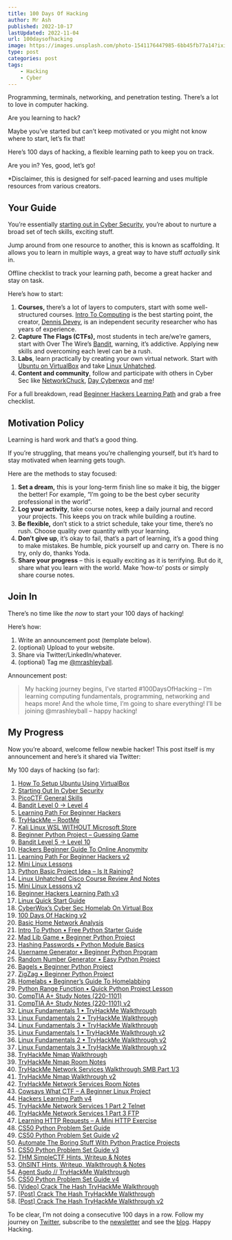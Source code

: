 ```yaml
---
title: 100 Days Of Hacking
author: Mr Ash
published: 2022-10-17
lastUpdated: 2022-11-04
url: 100daysofhacking
image: https://images.unsplash.com/photo-1541176447985-6bb45fb77a14?ixid=MnwxNTI0MzJ8MHwxfGFsbHx8fHx8fHx8fDE2MTY3NjU5MTk&ixlib=rb-1.2.1&fm=jpg&q=85&fit=crop&w=1707&h=2560
type: post
categories: post
tags:
    - Hacking
    - Cyber
---
```


<!-- <iframe frameborder="0" height="102px" loading="lazy" scrolling="no" src="https://anchor.fm/mrashleyball/embed/episodes/100-Days-Of-Hacking-e16j8d7" width="400px"></iframe> -->

Programming, terminals, networking, and penetration testing. There’s a lot to love in computer hacking.

Are you learning to hack?

Maybe you’ve started but can’t keep motivated or you might not know where to start, let’s fix that!

Here’s 100 days of hacking, a flexible learning path to keep you on track.

Are you in? Yes, good, let’s go!

\*Disclaimer, this is designed for self-paced learning and uses multiple resources from various creators.

## Your Guide

You’re essentially [starting out in Cyber Security](https://mrash.co/starting-out-in-cyber-security/), you’re about to nurture a broad set of tech skills, exciting stuff.

Jump around from one resource to another, this is known as scaffolding. It allows you to learn in multiple ways, a great way to have stuff *actually* sink in.

<!-- <div class="elementor elementor-5269" data-elementor-id="5269" data-elementor-type="section"><div class="elementor-section-wrap"> <section class="elementor-section elementor-top-section elementor-element elementor-element-650fe30 elementor-section-boxed elementor-section-height-default elementor-section-height-default" data-element_type="section" data-id="650fe30" data-particle-mobile-disabled="false" data-particle_enable="false" data-settings="{"ekit_has_onepagescroll_dot":"yes"}"><div class="elementor-container elementor-column-gap-default"><div class="elementor-row"><div class="elementor-column elementor-col-100 elementor-top-column elementor-element elementor-element-19d1b1d" data-element_type="column" data-id="19d1b1d"><div class="elementor-column-wrap elementor-element-populated"><div class="elementor-widget-wrap"> <section class="elementor-section elementor-inner-section elementor-element elementor-element-75001c1 elementor-section-boxed elementor-section-height-default elementor-section-height-default" data-element_type="section" data-id="75001c1" data-particle-mobile-disabled="false" data-particle_enable="false" data-settings="{"ekit_has_onepagescroll_dot":"yes"}"><div class="elementor-container elementor-column-gap-default"><div class="elementor-row"><div class="elementor-column elementor-col-100 elementor-inner-column elementor-element elementor-element-2d39fa8" data-element_type="column" data-id="2d39fa8" data-settings="{"background_background":"gradient"}"><div class="elementor-column-wrap elementor-element-populated"><div class="elementor-background-overlay"></div><div class="elementor-widget-wrap"><div class="elementor-element elementor-element-87a745b elementor-position-right elementor-vertical-align-middle elementor-view-default elementor-mobile-position-top elementor-widget elementor-widget-icon-box" data-element_type="widget" data-id="87a745b" data-settings="{"ekit_we_effect_on":"none"}" data-widget_type="icon-box.default"><div class="elementor-widget-container"><div class="elementor-icon-box-wrapper"><div class="elementor-icon-box-icon"> <span class="elementor-icon elementor-animation-">  </span> </div><div class="elementor-icon-box-content"> <span> **Free Checklist:** Hacker's Learning Path </span> -->

 Offline checklist to track your learning path, become a great hacker and stay on task.

 <!-- </div> </div> </div> </div><div class="elementor-element elementor-element-96a5f87 elementor-tablet-button-align-stretch elementor-button-align-stretch elementor-widget elementor-widget-form" data-element_type="widget" data-id="96a5f87" data-settings="{"button_width":"25","step_next_label":"Next","step_previous_label":"Previous","step_type":"number_text","step_icon_shape":"circle","ekit_we_effect_on":"none"}" data-widget_type="form.default"><div class="elementor-widget-container"> <form class="elementor-form" method="post" name="CTA - Hackers Checklist"> <input name="post_id" type="hidden" value="5269"></input> <input name="form_id" type="hidden" value="96a5f87"></input> <input name="referer_title" type="hidden" value=""></input><div class="elementor-form-fields-wrapper elementor-labels-"><div class="elementor-field-type-email elementor-field-group elementor-column elementor-field-group-email elementor-col-75 elementor-md-80 elementor-field-required"> <label class="elementor-field-label elementor-screen-only" for="form-field-email"> Email </label> <input aria-required="true" class="elementor-field elementor-size-xs  elementor-field-textual" id="form-field-email" name="form_fields[email]" placeholder="Enter Email Here" required="required" size="1" type="email"></input> </div><div class="elementor-field-group elementor-column elementor-field-type-submit elementor-col-25 e-form__buttons"> <button class="elementor-button elementor-size-xs" type="submit"> <span> <span class=" elementor-button-icon"> </span> <span class="elementor-button-text">Get</span> </span> </button> </div> </div> </form> </div> </div> </div> </div> </div> </div> </div> </section> </div> </div> </div> </div> </div> </section> </div> </div> -->
 
 Here’s how to start:

1. **Courses,** there’s a lot of layers to computers, start with some well-structured courses. [Intro To Computing](https://academy.hoppersroppers.org/course/view.php?id=8) is the best starting point, the creator, [Dennis Devey](https://www.hoppersroppers.org/about.html), is an independent security researcher who has years of experience.
2. **Capture The Flags (CTFs),** most students in tech are/we’re gamers, start with Over The Wire’s [Bandit](https://mrash.co/bandit-level-0-level-4/), warning, it’s addictive. Applying new skills and overcoming each level can be a rush.
3. **Labs**, learn practically by creating your own virtual network. Start with [Ubuntu on VirtualBox](https://mrash.co/how-to-setup-ubuntu-using-virtualbox/) and take [Linux Unhatched](https://mrash.co/linux-unhatched-cisco-course-review-and-notes/).
4. **Content and community**, follow and participate with others in Cyber Sec like [NetworkChuck](https://networkchuck.com/), [Day Cyberwox](https://www.youtube.com/channel/UCY-UlEymdA23eo09U9a0FLA) and [me](https://twitter.com/mrashleyball)!

<!-- <div class="elementor elementor-5483" data-elementor-id="5483" data-elementor-type="section"><div class="elementor-section-wrap"> <section class="elementor-section elementor-top-section elementor-element elementor-element-32d8c94 elementor-section-boxed elementor-section-height-default elementor-section-height-default" data-element_type="section" data-id="32d8c94" data-particle-mobile-disabled="false" data-particle_enable="false" data-settings="{"ekit_has_onepagescroll_dot":"yes"}"><div class="elementor-container elementor-column-gap-default"><div class="elementor-row"><div class="elementor-column elementor-col-100 elementor-top-column elementor-element elementor-element-5e7c56e" data-element_type="column" data-id="5e7c56e"><div class="elementor-column-wrap elementor-element-populated"><div class="elementor-widget-wrap"> <section class="elementor-section elementor-inner-section elementor-element elementor-element-fc64076 elementor-section-boxed elementor-section-height-default elementor-section-height-default" data-element_type="section" data-id="fc64076" data-particle-mobile-disabled="false" data-particle_enable="false" data-settings="{"ekit_has_onepagescroll_dot":"yes"}"><div class="elementor-container elementor-column-gap-no"><div class="elementor-row"><div class="elementor-column elementor-col-100 elementor-inner-column elementor-element elementor-element-f7d6b37" data-element_type="column" data-id="f7d6b37"><div class="elementor-column-wrap elementor-element-populated"><div class="elementor-widget-wrap"><div class="elementor-element elementor-element-4c75247 elementor-widget elementor-widget-text-editor" data-element_type="widget" data-id="4c75247" data-settings="{"ekit_we_effect_on":"none"}" data-widget_type="text-editor.default"><div class="elementor-widget-container"><div class="elementor-text-editor elementor-clearfix">Recent Posts

 </div> </div> </div><div class="elementor-element elementor-element-322ad34 elementor-widget elementor-widget-elementskit-post-list" data-element_type="widget" data-id="322ad34" data-settings="{"ekit_we_effect_on":"none"}" data-widget_type="elementskit-post-list.default"><div class="elementor-widget-container"><div class="ekit-wid-con">- [ <span class="elementor-icon-list-icon">  </span><div class="ekit_post_list_content_wraper"> <span class="elementor-icon-list-text">How To Fix TryHackMe VPN Not Working | Troubleshooting OpenVPN</span> </div> ](https://mrash.co/how-to-fix-tryhackme-vpn-not-working-troubleshooting-openvpn/)
- [ <span class="elementor-icon-list-icon">  </span><div class="ekit_post_list_content_wraper"> <span class="elementor-icon-list-text">Crack The Hash TryHackMe Walkthrough</span> </div> ](https://mrash.co/crack-the-hash-tryhackme-walkthrough/)
- [ <span class="elementor-icon-list-icon">  </span><div class="ekit_post_list_content_wraper"> <span class="elementor-icon-list-text">100 Days Of Hacking</span> </div> ](https://mrash.co/100daysofhacking/)
 
 </div> </div> </div> </div> </div> </div> </div> </div> </section> <section class="elementor-section elementor-inner-section elementor-element elementor-element-d91d33b elementor-section-boxed elementor-section-height-default elementor-section-height-default" data-element_type="section" data-id="d91d33b" data-particle-mobile-disabled="false" data-particle_enable="false" data-settings="{"ekit_has_onepagescroll_dot":"yes"}"><div class="elementor-container elementor-column-gap-no"><div class="elementor-row"><div class="elementor-column elementor-col-100 elementor-inner-column elementor-element elementor-element-6dee180" data-element_type="column" data-id="6dee180"><div class="elementor-column-wrap elementor-element-populated"><div class="elementor-widget-wrap"><div class="elementor-element elementor-element-7acfc36 elementor-widget elementor-widget-text-editor" data-element_type="widget" data-id="7acfc36" data-settings="{"ekit_we_effect_on":"none"}" data-widget_type="text-editor.default"><div class="elementor-widget-container"><div class="elementor-text-editor elementor-clearfix">Popular Posts

 </div> </div> </div><div class="elementor-element elementor-element-7b9396d elementor-widget elementor-widget-elementskit-post-list" data-element_type="widget" data-id="7b9396d" data-settings="{"ekit_we_effect_on":"none"}" data-widget_type="elementskit-post-list.default"><div class="elementor-widget-container"><div class="ekit-wid-con">- [ <span class="elementor-icon-list-icon">  </span><div class="ekit_post_list_content_wraper"> <span class="elementor-icon-list-text">OneNote to Notion - Moving Apps</span> </div> ](https://mrash.co/onenote-to-notion-moving-apps/)
- [ <span class="elementor-icon-list-icon">  </span><div class="ekit_post_list_content_wraper"> <span class="elementor-icon-list-text">100 Days Of Hacking</span> </div> ](https://mrash.co/100daysofhacking/)
- [ <span class="elementor-icon-list-icon">  </span><div class="ekit_post_list_content_wraper"> <span class="elementor-icon-list-text">Hackers Learning Path</span> </div> ](https://mrash.co/learning-path-for-beginner-hacker/)
 
 </div> </div> </div> </div> </div> </div> </div> </div> </section><div class="elementor-element elementor-element-2763e2a elementor-widget elementor-widget-text-editor" data-element_type="widget" data-id="2763e2a" data-settings="{"ekit_we_effect_on":"none"}" data-widget_type="text-editor.default"><div class="elementor-widget-container"><div class="elementor-text-editor elementor-clearfix">\*Shamless self-promotion, I know.

 </div> </div> </div> </div> </div> </div> </div> </div> </section> </div> </div> -->

For a full breakdown, read [Beginner Hackers Learning Path](https://mrash.co/learning-path-for-beginner-hacker/) and grab a free checklist.

## Motivation Policy

Learning is hard work and that’s a good thing.

If you’re struggling, that means you’re challenging yourself, but it’s hard to stay motivated when learning gets tough.

Here are the methods to stay focused:

1. **Set a dream,** this is your long-term finish line so make it big, the bigger the better! For example, “I’m going to be the best cyber security professional in the world”.
2. **Log your activity**, take course notes, keep a daily journal and record your projects. This keeps you on track while building a routine.
3. **Be flexible,** don’t stick to a strict schedule, take your time, there’s no rush. Choose quality over quantity with your learning.
4. **Don’t give up**, it’s okay to fail, that’s a part of learning, it’s a good thing to make mistakes. Be humble, pick yourself up and carry on. There is no try, only do, thanks Yoda.
5. **Share your progress** – this is equally exciting as it is terrifying. But do it, share what you learn with the world. Make ‘how-to’ posts or simply share course notes.

## Join In

There’s no time like *the now* to start your 100 days of hacking!

Here’s how:

1. Write an announcement post (template below).
2. (optional) Upload to your website.
3. Share via Twitter/LinkedIn/whatever.
4. (optional) Tag me [@mrashleyball](https://twitter.com/mrashleyball).

Announcement post:

> My hacking journey begins, I’ve started #100DaysOfHacking – I’m learning computing fundamentals, programming, networking and heaps more! And the whole time, I’m going to share everything! I’ll be joining @mrashleyball – happy hacking!

<!-- If you don’t have a website, see [Website In A Week](https://mrash.co/website-in-a-week-course/). -->

## My Progress

Now you’re aboard, welcome fellow newbie hacker! This post itself is my announcement and here’s it shared via Twitter:

<!-- <figure class="wp-block-embed is-type-rich is-provider-twitter wp-block-embed-twitter"><div class="wp-block-embed__wrapper">> ⚠ Announcement ⚠  
>   
> I've started [\#100DaysOfHacking](https://twitter.com/hashtag/100DaysOfHacking?src=hash&ref_src=twsrc%5Etfw) … but I'm doing it a little different.  
>   
> Full post: <https://t.co/heI4pVCOnb>
> 
> — Mr Ash (@mrash\_co) [March 26, 2021](https://twitter.com/mrash_co/status/1375554136653983744?ref_src=twsrc%5Etfw)

<script async="" charset="utf-8" src="https://platform.twitter.com/widgets.js"></script></div></figure> -->


My 100 days of hacking (so far):

1. [How To Setup Ubuntu Using VirtualBox](https://mrash.co/how-to-setup-ubuntu-using-virtualbox/)
2. [Starting Out In Cyber Security](https://mrash.co/starting-out-in-cyber-security/)
3. [PicoCTF General Skills](https://mrash.co/picoctf-general-skills/)
4. [Bandit Level 0 → Level 4](https://mrash.co/bandit-level-0-level-4/)
5. [Learning Path For Beginner Hackers](https://mrash.co/learning-path-for-beginner-hacker/)
6. [TryHackMe – RootMe](https://mrash.co/tryhackme-rootme/)
7. [Kali Linux WSL WITHOUT Microsoft Store](https://mrash.co/kali-linux-wsl-without-microsoft-store/)
8. [Beginner Python Project – Guessing Game](https://mrash.co/beginner-python-project-guessing-game/)
9. [Bandit Level 5 → Level 10](https://mrash.co/bandit-level-5-level-10/)
10. [Hackers Beginner Guide To Online Anonymity](https://mrash.co/hackers-beginner-guide-to-online-anonymity/(opens%20in%20a%20new%20tab))
11. [Learning Path For Beginner Hackers v2](https://mrash.co/learning-path-for-beginner-hacker/)
12. [Mini Linux Lessons](https://mrash.co/mini-linux-lessons/)
13. [Python Basic Project Idea – Is It Raining?](https://mrash.co/python-basic-project-idea-is-it-raining/)
14. [Linux Unhatched Cisco Course Review And Notes](https://mrash.co/linux-unhatched-cisco-course-review-and-notes/)
15. [Mini Linux Lessons v2](https://mrash.co/mini-linux-lessons/)
16. [Beginner Hackers Learning Path v3](https://mrash.co/learning-path-for-beginner-hacker/)
17. [Linux Quick Start Guide](https://mrash.co/linux-quick-start-guide/)
18. [CyberWox’s Cyber Sec Homelab On Virtual Box](https://mrash.co/cyberwox-cybersec-homelab-virtual-box/)
19. [100 Days Of Hacking v2](https://mrash.co/100daysofhacking/)
20. [Basic Home Network Analysis](https://mrash.co/basic-home-network-analysis-beginner-cyber-sec-project/)
21. [Intro To Python • Free Python Starter Guide](https://mrash.co/intro-to-python-free-python-starter-guide/)
22. [Mad Lib Game • Beginner Python Project](https://mrash.co/mad-lib-game-beginner-python-project/)
23. [Hashing Passwords • Python Module Basics](https://mrash.co/hashing-passwords-python-module-basics/)
24. [Username Generator • Beginner Python Program](https://mrash.co/username-generator-beginner-python-program/)
25. [Random Number Generator • Easy Python Project](https://mrash.co/random-number-generator-easy-python-project/)
26. [Bagels • Beginner Python Project](https://mrash.co/bagels-beginner-python-project/)
27. [ZigZag • Beginner Python Project](https://mrash.co/zigzag-beginner-python-project/)
28. [Homelabs • Beginner’s Guide To Homelabbing](https://mrash.co/homelabs-beginners-guide-to-homelabbing/)
29. [Python Range Function • Quick Python Project Lesson](https://mrash.co/python-range-function-quick-python-project-lesson/)
30. [CompTIA A+ Study Notes (220-1101)](https://mrash.co/comptia-a-plus-study-notes/)
31. [CompTIA A+ Study Notes (220-1101) v2](https://mrash.co/comptia-a-plus-study-notes/)
32. [Linux Fundamentals 1 • TryHackMe Walkthrough](https://mrash.co/linux-fundamentals-1-tryhackme-walkthrough/)
33. [Linux Fundamentals 2 • TryHackMe Walkthrough](https://mrash.co/linux-fundamentals-2-tryhackme-walkthrough/)
34. [Linux Fundamentals 3 • TryHackMe Walkthrough](https://mrash.co/linux-fundamentals-3-tryhackme-walkthrough/)
35. [Linux Fundamentals 1 • TryHackMe Walkthrough v2](https://mrash.co/linux-fundamentals-1-tryhackme-walkthrough/)
36. [Linux Fundamentals 2 • TryHackMe Walkthrough v2](https://mrash.co/linux-fundamentals-2-tryhackme-walkthrough/)
37. [Linux Fundamentals 3 • TryHackMe Walkthrough v2](https://mrash.co/linux-fundamentals-3-tryhackme-walkthrough/)
38. [TryHackMe Nmap Walkthrough](https://mrash.co/tryhackme-nmap-walkthrough/)
39. [TryHackMe Nmap Room Notes](https://mrash.co/tryhackme-nmap-room-notes/)
40. [TryHackMe Network Services Walkthrough SMB Part 1/3](https://mrash.co/tryhackme-network-services-walkthrough-smb-part-1-3/)
41. [TryHackMe Nmap Walkthrough v2](https://mrash.co/tryhackme-nmap-walkthrough/)
42. [TryHackMe Network Services Room Notes](https://mrash.co/tryhackme-network-services-room-notes/)
43. [Cowsays What CTF – A Beginner Linux Project](https://mrash.co/cowsays-what-ctf/)
44. [Hackers Learning Path v4](https://mrash.co/learning-path-for-beginner-hacker/)
45. [TryHackMe Network Services 1 Part 2 Telnet](https://mrash.co/tryhackme-network-services-1-part-2-telnet/)
46. [TryHackMe Network Services 1 Part 3 FTP](https://mrash.co/tryhackme-network-services-1-part-3-ftp/)
47. [Learning HTTP Requests – A Mini HTTP Exercise](https://mrash.co/learning-http-requests-a-mini-http-exercise/)
48. [CS50 Python Problem Set Guide](https://mrash.co/cs50-python-problem-set-guide/)
49. [CS50 Python Problem Set Guide v2](https://mrash.co/cs50-python-problem-set-guide/)
50. [Automate The Boring Stuff With Python Practice Projects](https://mrash.co/automate-the-boring-stuff-with-python-practice-projects/)
51. [CS50 Python Problem Set Guide v3](https://mrash.co/cs50-python-problem-set-guide/)
52. [THM SimpleCTF Hints, Writeup &amp; Notes](https://mrash.co/simplectf/)
53. [OhSINT Hints, Writeup, Walkthrough &amp; Notes](https://mrash.co/ohsint/)
54. [Agent Sudo // TryHackMe Walkthrough](https://mrash.co/agent-sudo/)
55. [CS50 Python Problem Set Guide v4](https://mrash.co/cs50-python-problem-set-guide/)
56. [\[Video\] Crack The Hash TryHackMe Walkthrough](https://youtu.be/euiuIzHaiLk)
57. [\[Post\] Crack The Hash TryHackMe Walkthrough](https://mrash.co/crack-the-hash-tryhackme-walkthrough/)
58. [\[Post\] Crack The Hash TryHackMe Walkthrough v2](https://mrash.co/crack-the-hash-tryhackme-walkthrough/)

To be clear, I’m not doing a consecutive 100 days in a row. Follow my journey on [Twitter](https://twitter.com/mrashleyball), subscribe to the [newsletter](http://go.mrash.co/newsletter) and see the [blog](https://mrash.co/blog). Happy Hacking.